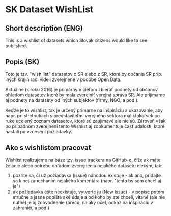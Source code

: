 # SK Dataset WishList

## Short description (ENG)

This is a wishlist of datasets which Slovak citizens would like to see published.

## Popis (SK)

Toto je tzv. "wish list" datasetov o SR alebo z SR, ktoré by občania SR príp. iných krajín radi videli zverejnené v podobe Open Data.

Aktuálne (k roku 2016) je primárnym cieľom zbierať podnety od občanov ohľadom datasetov ktoré by mala zverejniť verejná správa SR. Ale prijímame aj podnety na datasety od iných subjektov (firmy, NGO, a pod.).

Keďže je to wishlist, tak je určený primárne na inšpiráciu a ukazovanie, aby napr. pri stretnutiach s predstaviteľmi verejného sektora mal ktokoľvek po ruke ucelený zoznam datasetov, ktoré sú zaujímavé ale nie sú. Zároveň však po prípadnom zverejnení tento Wishlist aj zdokumentuje časť udalostí, ktoré nastali po vznesení požiadavky.

## Ako s wishlistom pracovať

Wishlist realizujeme na báze tzv. issue trackera na GitHub-e, čiže ak máte želanie alebo potrebu ohľadom zverejnenia nejakého datasetu niekým, tak:

1. pozrite sa, či už požiadavka (issue) náhodou existuje - ak áno, pridajte sa k nej zanechaním nejakého komentára (napr. "tento by som chcel aj ja")
2. ak požiadavka ešte neexistuje, vytvorte ju (New Issue) - v popise potom stručne a jasne popíšte aké údaje a od koho by ste chceli, vítané (ale nie nutné) je aj zdôvodnenie (prečo, na aký účel, odkaz na inšpiráciu v zahraničí, a pod.)
